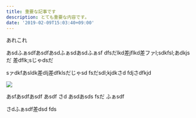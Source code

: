 ```yaml
---
title: 重要な記事です
description: とても重要な内容です｡
date: '2019-02-09T15:03:40+09:00'
---
```

あれこれ

あsdふぁsdfあsdfあsdふぁsdあsdふぁsf dfsだlkd差jflkd差ファl;sdkfsl;あdkjsだ 差dflk;sじゃdsだ



sァdkfあsldk差dlj差dfklsだじゃsd fsだsdl;kjdkさd fdjさdfkjd

![](/images/uploads/screenshot-from-2019-01-28-23-13-49.png?width=500)

あsfあsdfあsdf あsdf さd あsdあsds fsだ ふぁsdf





さdふぁsdf差dsd fds
